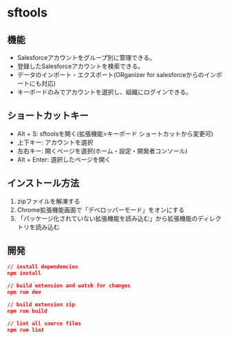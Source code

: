# sftools
## 機能
- Salesforceアカウントをグループ別に管理できる。
- 登録したSalesforceアカウントを検索できる。
- データのインポート・エクスポート(ORganizer for salesforceからのインポートにも対応)
- キーボードのみでアカウントを選択し、組織にログインできる。

## ショートカットキー
- Alt + S: sftoolsを開く(拡張機能>キーボード ショートカットから変更可)
- 上下キー: アカウントを選択
- 左右キー: 開くページを選択(ホーム・設定・開発者コンソール)
- Alt + Enter: 選択したページを開く

## インストール方法
1. zipファイルを解凍する
2. Chrome拡張機能画面で「デベロッパーモード」をオンにする
3. 「パッケージ化されていない拡張機能を読み込む」から拡張機能のディレクトリを読み込む

## 開発

```json
// install dependencies
npm install

// build extension and watch for changes
npm run dev

// build extension zip
npm run build

// lint all source files
npm run lint
```

